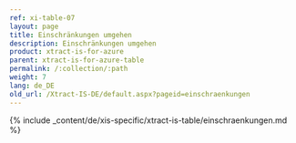 ```yaml
---
ref: xi-table-07
layout: page
title: Einschränkungen umgehen
description: Einschränkungen umgehen
product: xtract-is-for-azure
parent: xtract-is-for-azure-table
permalink: /:collection/:path
weight: 7
lang: de_DE
old_url: /Xtract-IS-DE/default.aspx?pageid=einschraenkungen
---
```

{% include _content/de/xis-specific/xtract-is-table/einschraenkungen.md %}
